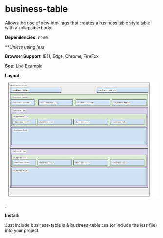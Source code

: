 # business-table
Allows the use of new html tags that creates a business table style table with a collapsible body. 

__Dependencies:__ none 

***Unless using less*

__Browser Support:__ IE11, Edge, Chrome, FireFox

__See:__
[Live Example](http://betacore.org/business-table/)

__Layout:__

![business-table](business-table.jpg)

.

__Install:__

Just include business-table.js & business-table.css (or include the less file) into your project
